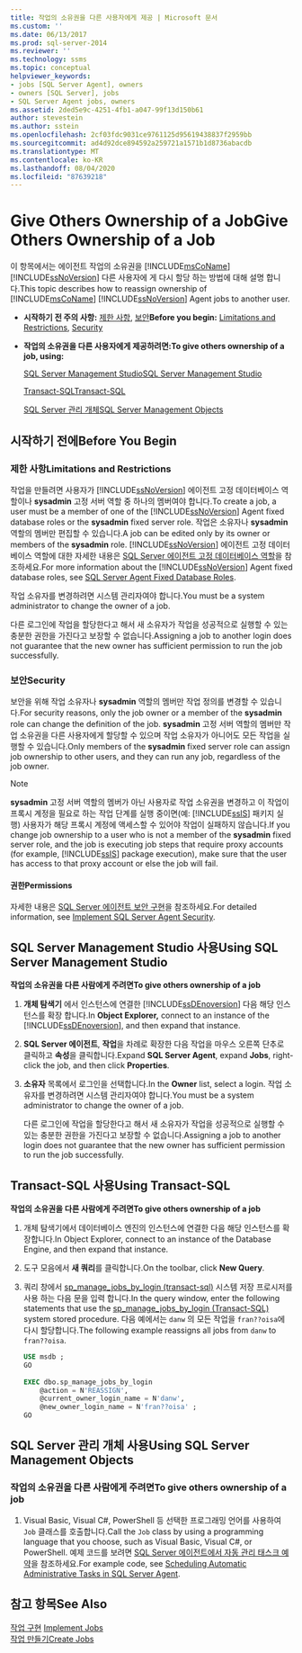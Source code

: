 ```yaml
---
title: 작업의 소유권을 다른 사용자에게 제공 | Microsoft 문서
ms.custom: ''
ms.date: 06/13/2017
ms.prod: sql-server-2014
ms.reviewer: ''
ms.technology: ssms
ms.topic: conceptual
helpviewer_keywords:
- jobs [SQL Server Agent], owners
- owners [SQL Server], jobs
- SQL Server Agent jobs, owners
ms.assetid: 2ded5e9c-4251-4fb1-a047-99f13d150b61
author: stevestein
ms.author: sstein
ms.openlocfilehash: 2cf03fdc9031ce9761125d95619438837f2959bb
ms.sourcegitcommit: ad4d92dce894592a259721a1571b1d8736abacdb
ms.translationtype: MT
ms.contentlocale: ko-KR
ms.lasthandoff: 08/04/2020
ms.locfileid: "87639218"
---
```

# <a name="give-others-ownership-of-a-job"></a><span data-ttu-id="82ae9-102">Give Others Ownership of a Job</span><span class="sxs-lookup"><span data-stu-id="82ae9-102">Give Others Ownership of a Job</span></span>
  <span data-ttu-id="82ae9-103">이 항목에서는 에이전트 작업의 소유권을 [!INCLUDE[msCoName](../../includes/msconame-md.md)] [!INCLUDE[ssNoVersion](../../includes/ssnoversion-md.md)] 다른 사용자에 게 다시 할당 하는 방법에 대해 설명 합니다.</span><span class="sxs-lookup"><span data-stu-id="82ae9-103">This topic describes how to reassign ownership of [!INCLUDE[msCoName](../../includes/msconame-md.md)] [!INCLUDE[ssNoVersion](../../includes/ssnoversion-md.md)] Agent jobs to another user.</span></span>  
  
-   <span data-ttu-id="82ae9-104">**시작하기 전 주의 사항:**  [제한 사항](#Restrictions), [보안](#Security)</span><span class="sxs-lookup"><span data-stu-id="82ae9-104">**Before you begin:**  [Limitations and Restrictions](#Restrictions), [Security](#Security)</span></span>  
  
-   <span data-ttu-id="82ae9-105">**작업의 소유권을 다른 사용자에게 제공하려면:**</span><span class="sxs-lookup"><span data-stu-id="82ae9-105">**To give others ownership of a job, using:**</span></span>  
  
     [<span data-ttu-id="82ae9-106">SQL Server Management Studio</span><span class="sxs-lookup"><span data-stu-id="82ae9-106">SQL Server Management Studio</span></span>](#SSMSProc2)  
  
     [<span data-ttu-id="82ae9-107">Transact-SQL</span><span class="sxs-lookup"><span data-stu-id="82ae9-107">Transact-SQL</span></span>](#TsqlProc2)  
  
     [<span data-ttu-id="82ae9-108">SQL Server 관리 개체</span><span class="sxs-lookup"><span data-stu-id="82ae9-108">SQL Server Management Objects</span></span>](#SMOProc2)  
  
##  <a name="before-you-begin"></a><a name="BeforeYouBegin"></a> <span data-ttu-id="82ae9-109">시작하기 전에</span><span class="sxs-lookup"><span data-stu-id="82ae9-109">Before You Begin</span></span>  
  
###  <a name="limitations-and-restrictions"></a><a name="Restrictions"></a> <span data-ttu-id="82ae9-110">제한 사항</span><span class="sxs-lookup"><span data-stu-id="82ae9-110">Limitations and Restrictions</span></span>  
 <span data-ttu-id="82ae9-111">작업을 만들려면 사용자가 [!INCLUDE[ssNoVersion](../../includes/ssnoversion-md.md)] 에이전트 고정 데이터베이스 역할이나 **sysadmin** 고정 서버 역할 중 하나의 멤버여야 합니다.</span><span class="sxs-lookup"><span data-stu-id="82ae9-111">To create a job, a user must be a member of one of the [!INCLUDE[ssNoVersion](../../includes/ssnoversion-md.md)] Agent fixed database roles or the **sysadmin** fixed server role.</span></span> <span data-ttu-id="82ae9-112">작업은 소유자나 **sysadmin** 역할의 멤버만 편집할 수 있습니다.</span><span class="sxs-lookup"><span data-stu-id="82ae9-112">A job can be edited only by its owner or members of the **sysadmin** role.</span></span> <span data-ttu-id="82ae9-113">[!INCLUDE[ssNoVersion](../../includes/ssnoversion-md.md)] 에이전트 고정 데이터베이스 역할에 대한 자세한 내용은 [SQL Server 에이전트 고정 데이터베이스 역할](sql-server-agent-fixed-database-roles.md)을 참조하세요.</span><span class="sxs-lookup"><span data-stu-id="82ae9-113">For more information about the [!INCLUDE[ssNoVersion](../../includes/ssnoversion-md.md)] Agent fixed database roles, see [SQL Server Agent Fixed Database Roles](sql-server-agent-fixed-database-roles.md).</span></span>  
  
 <span data-ttu-id="82ae9-114">작업 소유자를 변경하려면 시스템 관리자여야 합니다.</span><span class="sxs-lookup"><span data-stu-id="82ae9-114">You must be a system administrator to change the owner of a job.</span></span>  
  
 <span data-ttu-id="82ae9-115">다른 로그인에 작업을 할당한다고 해서 새 소유자가 작업을 성공적으로 실행할 수 있는 충분한 권한을 가진다고 보장할 수 없습니다.</span><span class="sxs-lookup"><span data-stu-id="82ae9-115">Assigning a job to another login does not guarantee that the new owner has sufficient permission to run the job successfully.</span></span>  
  
###  <a name="security"></a><a name="Security"></a> <span data-ttu-id="82ae9-116">보안</span><span class="sxs-lookup"><span data-stu-id="82ae9-116">Security</span></span>  
 <span data-ttu-id="82ae9-117">보안을 위해 작업 소유자나 **sysadmin** 역할의 멤버만 작업 정의를 변경할 수 있습니다.</span><span class="sxs-lookup"><span data-stu-id="82ae9-117">For security reasons, only the job owner or a member of the **sysadmin** role can change the definition of the job.</span></span> <span data-ttu-id="82ae9-118">**sysadmin** 고정 서버 역할의 멤버만 작업 소유권을 다른 사용자에게 할당할 수 있으며 작업 소유자가 아니어도 모든 작업을 실행할 수 있습니다.</span><span class="sxs-lookup"><span data-stu-id="82ae9-118">Only members of the **sysadmin** fixed server role can assign job ownership to other users, and they can run any job, regardless of the job owner.</span></span>  
  
> [!NOTE]  
>  <span data-ttu-id="82ae9-119">**sysadmin** 고정 서버 역할의 멤버가 아닌 사용자로 작업 소유권을 변경하고 이 작업이 프록시 계정을 필요로 하는 작업 단계를 실행 중이면(예: [!INCLUDE[ssIS](../../includes/ssis-md.md)] 패키지 실행) 사용자가 해당 프록시 계정에 액세스할 수 있어야 작업이 실패하지 않습니다.</span><span class="sxs-lookup"><span data-stu-id="82ae9-119">If you change job ownership to a user who is not a member of the **sysadmin** fixed server role, and the job is executing job steps that require proxy accounts (for example, [!INCLUDE[ssIS](../../includes/ssis-md.md)] package execution), make sure that the user has access to that proxy account or else the job will fail.</span></span>  
  
####  <a name="permissions"></a><a name="Permissions"></a> <span data-ttu-id="82ae9-120">권한</span><span class="sxs-lookup"><span data-stu-id="82ae9-120">Permissions</span></span>  
 <span data-ttu-id="82ae9-121">자세한 내용은 [SQL Server 에이전트 보안 구현](implement-sql-server-agent-security.md)을 참조하세요.</span><span class="sxs-lookup"><span data-stu-id="82ae9-121">For detailed information, see [Implement SQL Server Agent Security](implement-sql-server-agent-security.md).</span></span>  
  
##  <a name="using-sql-server-management-studio"></a><a name="SSMSProc2"></a> <span data-ttu-id="82ae9-122">SQL Server Management Studio 사용</span><span class="sxs-lookup"><span data-stu-id="82ae9-122">Using SQL Server Management Studio</span></span>  
 <span data-ttu-id="82ae9-123">**작업의 소유권을 다른 사람에게 주려면**</span><span class="sxs-lookup"><span data-stu-id="82ae9-123">**To give others ownership of a job**</span></span>  
  
1.  <span data-ttu-id="82ae9-124">**개체 탐색기** 에서 인스턴스에 연결한 [!INCLUDE[ssDEnoversion](../../includes/ssdenoversion-md.md)] 다음 해당 인스턴스를 확장 합니다.</span><span class="sxs-lookup"><span data-stu-id="82ae9-124">In **Object Explorer,** connect to an instance of the [!INCLUDE[ssDEnoversion](../../includes/ssdenoversion-md.md)], and then expand that instance.</span></span>  
  
2.  <span data-ttu-id="82ae9-125">**SQL Server 에이전트**, **작업**을 차례로 확장한 다음 작업을 마우스 오른쪽 단추로 클릭하고 **속성**을 클릭합니다.</span><span class="sxs-lookup"><span data-stu-id="82ae9-125">Expand **SQL Server Agent**, expand **Jobs**, right-click the job, and then click **Properties**.</span></span>  
  
3.  <span data-ttu-id="82ae9-126">**소유자** 목록에서 로그인을 선택합니다.</span><span class="sxs-lookup"><span data-stu-id="82ae9-126">In the **Owner** list, select a login.</span></span> <span data-ttu-id="82ae9-127">작업 소유자를 변경하려면 시스템 관리자여야 합니다.</span><span class="sxs-lookup"><span data-stu-id="82ae9-127">You must be a system administrator to change the owner of a job.</span></span>  
  
     <span data-ttu-id="82ae9-128">다른 로그인에 작업을 할당한다고 해서 새 소유자가 작업을 성공적으로 실행할 수 있는 충분한 권한을 가진다고 보장할 수 없습니다.</span><span class="sxs-lookup"><span data-stu-id="82ae9-128">Assigning a job to another login does not guarantee that the new owner has sufficient permission to run the job successfully.</span></span>  
  
##  <a name="using-transact-sql"></a><a name="TsqlProc2"></a> <span data-ttu-id="82ae9-129">Transact-SQL 사용</span><span class="sxs-lookup"><span data-stu-id="82ae9-129">Using Transact-SQL</span></span>  
 <span data-ttu-id="82ae9-130">**작업의 소유권을 다른 사람에게 주려면**</span><span class="sxs-lookup"><span data-stu-id="82ae9-130">**To give others ownership of a job**</span></span>  
  
1.  <span data-ttu-id="82ae9-131">개체 탐색기에서 데이터베이스 엔진의 인스턴스에 연결한 다음 해당 인스턴스를 확장합니다.</span><span class="sxs-lookup"><span data-stu-id="82ae9-131">In Object Explorer, connect to an instance of the Database Engine, and then expand that instance.</span></span>  
  
2.  <span data-ttu-id="82ae9-132">도구 모음에서 **새 쿼리**를 클릭합니다.</span><span class="sxs-lookup"><span data-stu-id="82ae9-132">On the toolbar, click **New Query**.</span></span>  
  
3.  <span data-ttu-id="82ae9-133">쿼리 창에서 [sp_manage_jobs_by_login &#40;transact-sql&#41;](/sql/relational-databases/system-stored-procedures/sp-manage-jobs-by-login-transact-sql) 시스템 저장 프로시저를 사용 하는 다음 문을 입력 합니다.</span><span class="sxs-lookup"><span data-stu-id="82ae9-133">In the query window, enter the following statements that use the [sp_manage_jobs_by_login &#40;Transact-SQL&#41;](/sql/relational-databases/system-stored-procedures/sp-manage-jobs-by-login-transact-sql) system stored procedure.</span></span> <span data-ttu-id="82ae9-134">다음 예에서는 `danw` 의 모든 작업을 `fran??oisa`에 다시 할당합니다.</span><span class="sxs-lookup"><span data-stu-id="82ae9-134">The following example reassigns all jobs from `danw` to `fran??oisa`.</span></span>  
  
    ```sql
    USE msdb ;  
    GO  
  
    EXEC dbo.sp_manage_jobs_by_login  
        @action = N'REASSIGN',  
        @current_owner_login_name = N'danw',  
        @new_owner_login_name = N'fran??oisa' ;  
    GO  
    ```  
  
##  <a name="using-sql-server-management-objects"></a><a name="SMOProc2"></a><span data-ttu-id="82ae9-135">SQL Server 관리 개체 사용</span><span class="sxs-lookup"><span data-stu-id="82ae9-135">Using SQL Server Management Objects</span></span>  

### <a name="to-give-others-ownership-of-a-job"></a><span data-ttu-id="82ae9-136">작업의 소유권을 다른 사람에게 주려면</span><span class="sxs-lookup"><span data-stu-id="82ae9-136">To give others ownership of a job</span></span>
  
1.  <span data-ttu-id="82ae9-137">Visual Basic, Visual C#, PowerShell 등 선택한 프로그래밍 언어를 사용하여 `Job` 클래스를 호출합니다.</span><span class="sxs-lookup"><span data-stu-id="82ae9-137">Call the `Job` class by using a programming language that you choose, such as Visual Basic, Visual C#, or PowerShell.</span></span> <span data-ttu-id="82ae9-138">예제 코드를 보려면 [SQL Server 에이전트에서 자동 관리 태스크 예약](sql-server-agent.md)을 참조하세요.</span><span class="sxs-lookup"><span data-stu-id="82ae9-138">For example code, see [Scheduling Automatic Administrative Tasks in SQL Server Agent](sql-server-agent.md).</span></span>  
  
## <a name="see-also"></a><span data-ttu-id="82ae9-139">참고 항목</span><span class="sxs-lookup"><span data-stu-id="82ae9-139">See Also</span></span>  
 <span data-ttu-id="82ae9-140">[작업 구현](implement-jobs.md) </span><span class="sxs-lookup"><span data-stu-id="82ae9-140">[Implement Jobs](implement-jobs.md) </span></span>  
 [<span data-ttu-id="82ae9-141">작업 만들기</span><span class="sxs-lookup"><span data-stu-id="82ae9-141">Create Jobs</span></span>](create-jobs.md)  
